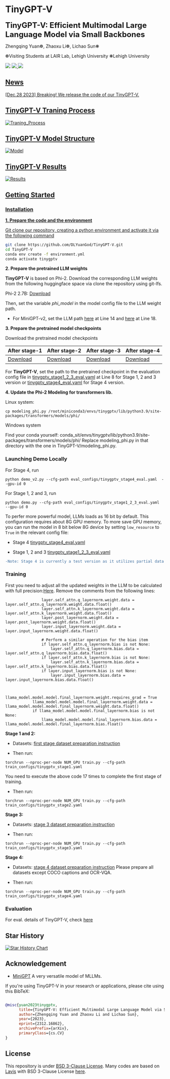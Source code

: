 # TinyGPT-V

<font size='5'>**TinyGPT-V: Efficient Multimodal Large Language Model via Small Backbones**</font>

Zhengqing Yuan❁, Zhaoxu Li❁, Lichao Sun❋

❁Visiting Students at LAIR Lab, Lehigh University
❋Lehigh University

</a> <a href='https://arxiv.org/abs/2312.16862'><img src='https://img.shields.io/badge/Paper-Arxiv-red'></a>  <a href='https://huggingface.co/Tyrannosaurus/TinyGPT-V'><img src='https://img.shields.io/badge/%F0%9F%A4%97%20Hugging%20Face-Model-blue'> </a>  <a href='https://huggingface.co/spaces/llizhx/TinyGPT-V'><img src='https://img.shields.io/badge/%F0%9F%A4%97%20Hugging%20Face-Spaces-blue'> 


</font>

## News
[Dec.28 2023] Breaking! We release the code of our TinyGPT-V.

## TinyGPT-V Traning Process
![Traning_Process](examples/Training_S.png)

## TinyGPT-V Model Structure
![Model](examples/TinyGPT-V-ST.png)

## TinyGPT-V Results
![Results](examples/result.png)





## Getting Started
### Installation

**1. Prepare the code and the environment**

Git clone our repository, creating a python environment and activate it via the following command

```bash
git clone https://github.com/DLYuanGod/TinyGPT-V.git
cd TinyGPT-V
conda env create -f environment.yml
conda activate tinygptv
```


**2. Prepare the pretrained LLM weights**

**TinyGPT-V** is based on Phi-2. 
Download the corresponding LLM weights from the following huggingface space via clone the repository using git-lfs.

Phi-2 2.7B: [Download](https://huggingface.co/susnato/phi-2)


Then, set the variable *phi_model* in the model config file to the LLM weight path.

* For MiniGPT-v2, set the LLM path 
[here](minigpt4/configs/models/minigpt_v2.yaml#L14) at Line 14 and [here](minigpt4/configs/models/minigpt4_vicuna0.yaml#L18) at Line 18.





**3. Prepare the pretrained model checkpoints**

Download the pretrained model checkpoints


| After stage-1 | After stage-2 | After stage-3| After stage-4 | 
| ------ | ------ | ------ | -------|
| [Download](https://huggingface.co/Tyrannosaurus/TinyGPT-V/blob/main/TinyGPT-V_for_Stage1.pth) |[Download](https://huggingface.co/Tyrannosaurus/TinyGPT-V/blob/main/TinyGPT-V_for_Stage2.pth) | [Download](https://huggingface.co/Tyrannosaurus/TinyGPT-V/blob/main/TinyGPT-V_for_Stage3.pth) |[Download](https://huggingface.co/Tyrannosaurus/TinyGPT-V/blob/main/TinyGPT-V_for_Stage4.pth) |


For **TinyGPT-V**, set the path to the pretrained checkpoint in the evaluation config file 
in [tinygptv_stage1_2_3_eval.yaml](eval_configs/tinygptv_stage1_2_3_eval.yaml#L8) at Line 8 for Stage 1, 2 and 3 version or [tinygptv_stage4_eval.yaml](eval_configs/tinygptv_stage4_eval.yaml#L8) for Stage 4 version.   


**4. Update the Phi-2 Modeling for transformers lib.**

Linux system:

```
cp modeling_phi.py /root/miniconda3/envs/tinygptv/lib/python3.9/site-packages/transformers/models/phi/
```

Windows system 

Find your conda yourself: conda_sit/envs/tinygptv/lib/python3.9/site-packages/transformers/models/phi/ Replace modeling_phi.py in that directory with the one in TinyGPT-V/modeling_phi.py.


### Launching Demo Locally

For Stage 4, run

```
python demo_v2.py --cfg-path eval_configs/tinygptv_stage4_eval.yaml  --gpu-id 0
```

For Stage 1, 2 and 3, run

```
python demo.py --cfg-path eval_configs/tinygptv_stage1_2_3_eval.yaml  --gpu-id 0
```


To perfer more powerful model, LLMs loads as 16 bit by default. This configuration requires about 8G GPU memory. 
To more save GPU memory, you can run the model
in 8 bit below 8G device by setting `low_resource` to `True` in the relevant config file:

* Stage 4 [tinygptv_stage4_eval.yaml](eval_configs/tinygptv_stage4_eval.yaml#6) 

* Stage 1, 2 and 3 [tinygptv_stage1_2_3_eval.yaml](eval_configs/tinygptv_stage1_2_3_eval.yaml#6) 


```diff
-Note: Stage 4 is currently a test version as it utilizes partial data for traing. Please use Stage 3 for the demo.
```

### Training

First you need to adjust all the updated weights in the LLM to be calculated with full precision:[Here](minigpt4\models\base_model.py). Remove the comments from the following lines:

```
                layer.self_attn.q_layernorm.weight.data = layer.self_attn.q_layernorm.weight.data.float()
                layer.self_attn.k_layernorm.weight.data = layer.self_attn.k_layernorm.weight.data.float()
                layer.post_layernorm.weight.data = layer.post_layernorm.weight.data.float()
                layer.input_layernorm.weight.data = layer.input_layernorm.weight.data.float()

                # Perform a similar operation for the bias item
                if layer.self_attn.q_layernorm.bias is not None:
                    layer.self_attn.q_layernorm.bias.data = layer.self_attn.q_layernorm.bias.data.float()
                if layer.self_attn.k_layernorm.bias is not None:
                    layer.self_attn.k_layernorm.bias.data = layer.self_attn.k_layernorm.bias.data.float()
                if layer.input_layernorm.bias is not None:
                    layer.input_layernorm.bias.data = layer.input_layernorm.bias.data.float()


            llama_model.model.model.final_layernorm.weight.requires_grad = True
            llama_model.model.model.final_layernorm.weight.data = llama_model.model.model.final_layernorm.weight.data.float()
            if llama_model.model.model.final_layernorm.bias is not None:
                llama_model.model.model.final_layernorm.bias.data = llama_model.model.model.final_layernorm.bias.float()
```

**Stage 1 and 2:**

* Datasets: [first stage dataset preparation instruction](https://github.com/Vision-CAIR/MiniGPT-4/blob/main/dataset/README_1_STAGE.md)

* Then run:
```
torchrun --nproc-per-node NUM_GPU train.py --cfg-path train_configs/tinygptv_stage1.yaml
```
You need to execute the above code 17 times to complete the first stage of training.

* Then run:
```
torchrun --nproc-per-node NUM_GPU train.py --cfg-path train_configs/tinygptv_stage2.yaml
```

**Stage 3:**

* Datasets: [stage 3 dataset preparation instruction](https://github.com/Vision-CAIR/MiniGPT-4/blob/main/dataset/README_2_STAGE.md)

* Then run:
```
torchrun --nproc-per-node NUM_GPU train.py --cfg-path train_configs/tinygptv_stage3.yaml
```

**Stage 4:**

* Datasets: [stage 4 dataset preparation instruction](https://github.com/Vision-CAIR/MiniGPT-4/blob/main/dataset/README_MINIGPTv2_FINETUNE.md) Please prepare all datasets except COCO captions and OCR-VQA.

* Then run:
```
torchrun --nproc-per-node NUM_GPU train.py --cfg-path train_configs/tinygptv_stage4.yaml
```

### Evaluation
For eval. details of TinyGPT-V, check [here](eval_scripts/EVAL_README.md)  



## Star History

[![Star History Chart](https://api.star-history.com/svg?repos=DLYuanGod/TinyGPT-V&type=Timeline)](https://star-history.com/#DLYuanGod/TinyGPT-V&Timeline)


## Acknowledgement

+ [MiniGPT](https://github.com/Vision-CAIR/MiniGPT-4) A very versatile model of MLLMs.


If you're using TinyGPT-V in your research or applications, please cite using this BibTeX:
```bibtex

@misc{yuan2023tinygptv,
      title={TinyGPT-V: Efficient Multimodal Large Language Model via Small Backbones}, 
      author={Zhengqing Yuan and Zhaoxu Li and Lichao Sun},
      year={2023},
      eprint={2312.16862},
      archivePrefix={arXiv},
      primaryClass={cs.CV}
}
```


## License
This repository is under [BSD 3-Clause License](LICENSE.md).
Many codes are based on [Lavis](https://github.com/salesforce/LAVIS) with 
BSD 3-Clause License [here](LICENSE_Lavis.md).
